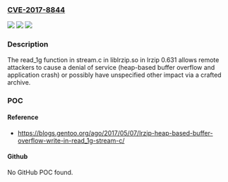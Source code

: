 ### [CVE-2017-8844](https://cve.mitre.org/cgi-bin/cvename.cgi?name=CVE-2017-8844)
![](https://img.shields.io/static/v1?label=Product&message=n%2Fa&color=blue)
![](https://img.shields.io/static/v1?label=Version&message=n%2Fa&color=blue)
![](https://img.shields.io/static/v1?label=Vulnerability&message=n%2Fa&color=brighgreen)

### Description

The read_1g function in stream.c in liblrzip.so in lrzip 0.631 allows remote attackers to cause a denial of service (heap-based buffer overflow and application crash) or possibly have unspecified other impact via a crafted archive.

### POC

#### Reference
- https://blogs.gentoo.org/ago/2017/05/07/lrzip-heap-based-buffer-overflow-write-in-read_1g-stream-c/

#### Github
No GitHub POC found.

